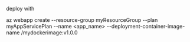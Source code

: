 deploy with

az webapp create --resource-group myResourceGroup --plan myAppServicePlan --name <app_name> --deployment-container-image-name <docker-ID>/mydockerimage:v1.0.0

